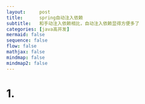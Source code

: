 ```yaml
---
layout:     post
title:      spring自动注入依赖
subtitle:   和手动注入依赖相比，自动注入依赖显得方便多了
categories: [java高并发]
mermaid: false
sequence: false
flow: false
mathjax: false
mindmap: false
mindmap2: false
---
```


# 1. 
